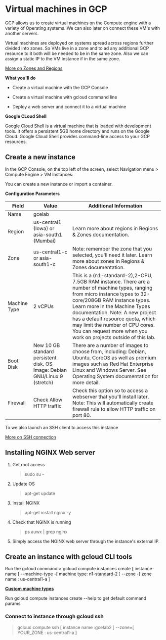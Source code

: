 # Virtual machines in GCP
GCP allows us to create virtual machines on the Compute engine with a variety of Operating systems. We can also later on connect these VM's with another servers. 

Virtual machines are deployed on systems spread across regions further divided into zones. So VMs live in a zone and to ad any additional GCP resource to it both will be needed to be in the same zone. Also we can assign a static IP to the VM instance if in the same zone.

[More on Zones and Regions](https://cloud.google.com/compute/docs/regions-zones)

**What you'll do**

* Create a virtual machine with the GCP Console

* Create a virtual machine with gcloud command line

* Deploy a web server and connect it to a virtual machine

**Google CLoud Shell**

Google Cloud Shell is a virtual machine that is loaded with development tools. It offers a persistent 5GB home directory and runs on the Google Cloud. Google Cloud Shell provides command-line access to your GCP resources.

## Create a new instance

In the GCP Console, on the top left of the screen, select Navigation menu > Compute Engine > VM Instances:

You can create a new instance or import a container.

**Configuration Parameters**

Field|Value|Additional Information
-|-|-
Name|gcelab| 
Region|us-central1 (Iowa) or asia-south1 (Mumbai)|Learn more about regions in Regions & Zones documentation.
Zone|us-central1-c or asia-south1-c|Note: remember the zone that you selected, you'll need it later. Learn more about zones in Regions & Zones documentation.
Machine Type|2 vCPUs|This is a (n1-standard-2),2-CPU, 7.5GB RAM instance. There are a number of machine types, ranging from micro instance types to 32-core/208GB RAM instance types. Learn more in the Machine Types documentation. Note: A new project has a default resource quota, which may limit the number of CPU cores. You can request more when you work on projects outside of this lab.
Boot Disk|New 10 GB standard persistent disk.                  OS Image: Debian GNU/Linux 9 (stretch)|There are a number of images to choose from, including: Debian, Ubuntu, CoreOS as well as premium images such as Red Hat Enterprise Linux and Windows Server. See Operating System documentation for more detail.
Firewall|Check Allow HTTP traffic|Check this option so to access a webserver that you'll install later. Note: This will automatically create firewall rule to allow HTTP traffic on port 80.

To we also launch an SSH client to access this instance

[More on SSH connection](https://cloud.google.com/compute/docs/instances/connecting-to-instance)

## Installing NGINX Web server

1. Get root access
    >sudo su -
2. Update OS
    > apt-get update
3. Install NGINX
    > apt-get install nginx -y
4. Check that NGINX is running
    >ps auwx | grep nginx
5. Simply access the NGINX web server through the instance's external IP.

## Create an instance with gcloud CLI tools
 Run the gcloud command 
    > gcloud compute instances create [ instance-name ] --machine-type -[ machine type: n1-standard-2 ] --zone -[ zone name : us-central1-a ]

**[Custom machine types](https://cloud.google.com/compute/docs/instances/creating-instance-with-custom-machine-type)**

Run gcloud compute instances create --help to get default command params

### Connect to instance through gcloud ssh
>gcloud compute ssh [ instance name :gcelab2 ]  --zone=[ YOUR_ZONE : us-central1-a ]